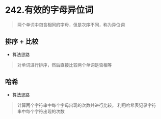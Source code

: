 # 242.有效的字母异位词

> 两个单词中包含相同的字母，但是次序不同，称为异位词


## 排序 + 比较
* 算法思路
> 对单词进行排序，然后直接比较两个单词是否相等


## 哈希
* 算法思路
> 计算两个字符串中每个字母出现的次数并进行比较。
> 利用哈希表记录字符串中每个字符出现的次数